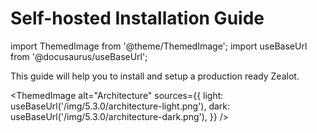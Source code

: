 # Self-hosted Installation Guide

import ThemedImage from '@theme/ThemedImage';
import useBaseUrl from '@docusaurus/useBaseUrl';

This guide will help you to install and setup a production ready Zealot.

<ThemedImage
  alt="Architecture"
  sources={{
    light: useBaseUrl('/img/5.3.0/architecture-light.png'),
    dark: useBaseUrl('/img/5.3.0/architecture-dark.png'),
  }}
/>
